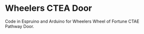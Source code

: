 # Wheelers CTEA Door
 Code in Espruino and Arduino for Wheelers Wheel of Fortune CTAE Pathway Door.
